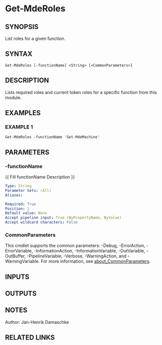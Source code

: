 ﻿---
external help file: PSMDE-help.xml
Module Name: PSMDE
online version: https://docs.microsoft.com/en-us/microsoft-365/security/defender-endpoint/get-discovered-vulnerabilities?view=o365-worldwide
schema: 2.0.0
---

# Get-MdeRoles

## SYNOPSIS
List roles for a given function.

## SYNTAX

```
Get-MdeRoles [-functionName] <String> [<CommonParameters>]
```

## DESCRIPTION
Lists required roles and current token roles for a specific function from this module.

## EXAMPLES

### EXAMPLE 1
```
Get-MdeRoles -functionName 'Get-MdeMachine'
```

## PARAMETERS

### -functionName
{{ Fill functionName Description }}

```yaml
Type: String
Parameter Sets: (All)
Aliases:

Required: True
Position: 1
Default value: None
Accept pipeline input: True (ByPropertyName, ByValue)
Accept wildcard characters: False
```

### CommonParameters
This cmdlet supports the common parameters: -Debug, -ErrorAction, -ErrorVariable, -InformationAction, -InformationVariable, -OutVariable, -OutBuffer, -PipelineVariable, -Verbose, -WarningAction, and -WarningVariable. For more information, see [about_CommonParameters](http://go.microsoft.com/fwlink/?LinkID=113216).

## INPUTS

## OUTPUTS

## NOTES
Author: Jan-Henrik Damaschke

## RELATED LINKS

